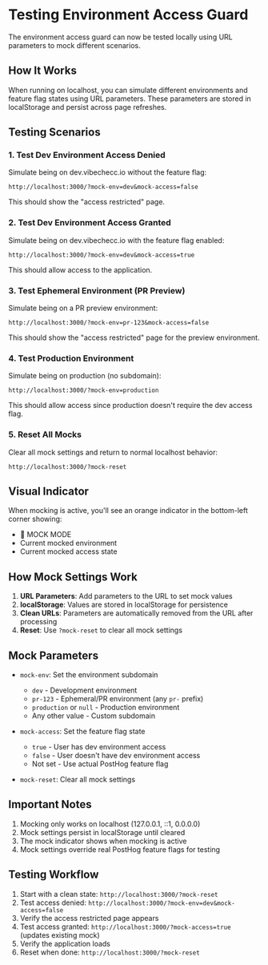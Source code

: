 # Testing Environment Access Guard

The environment access guard can now be tested locally using URL parameters to mock different scenarios.

## How It Works

When running on localhost, you can simulate different environments and feature flag states using URL parameters. These parameters are stored in localStorage and persist across page refreshes.

## Testing Scenarios

### 1. Test Dev Environment Access Denied

Simulate being on dev.vibechecc.io without the feature flag:

```
http://localhost:3000/?mock-env=dev&mock-access=false
```

This should show the "access restricted" page.

### 2. Test Dev Environment Access Granted

Simulate being on dev.vibechecc.io with the feature flag enabled:

```
http://localhost:3000/?mock-env=dev&mock-access=true
```

This should allow access to the application.

### 3. Test Ephemeral Environment (PR Preview)

Simulate being on a PR preview environment:

```
http://localhost:3000/?mock-env=pr-123&mock-access=false
```

This should show the "access restricted" page for the preview environment.

### 4. Test Production Environment

Simulate being on production (no subdomain):

```
http://localhost:3000/?mock-env=production
```

This should allow access since production doesn't require the dev access flag.

### 5. Reset All Mocks

Clear all mock settings and return to normal localhost behavior:

```
http://localhost:3000/?mock-reset
```

## Visual Indicator

When mocking is active, you'll see an orange indicator in the bottom-left corner showing:

- 🧪 MOCK MODE
- Current mocked environment
- Current mocked access state

## How Mock Settings Work

1. **URL Parameters**: Add parameters to the URL to set mock values
2. **localStorage**: Values are stored in localStorage for persistence
3. **Clean URLs**: Parameters are automatically removed from the URL after processing
4. **Reset**: Use `?mock-reset` to clear all mock settings

## Mock Parameters

- `mock-env`: Set the environment subdomain
  - `dev` - Development environment
  - `pr-123` - Ephemeral/PR environment (any `pr-` prefix)
  - `production` or `null` - Production environment
  - Any other value - Custom subdomain

- `mock-access`: Set the feature flag state
  - `true` - User has dev environment access
  - `false` - User doesn't have dev environment access
  - Not set - Use actual PostHog feature flag

- `mock-reset`: Clear all mock settings

## Important Notes

1. Mocking only works on localhost (127.0.0.1, ::1, 0.0.0.0)
2. Mock settings persist in localStorage until cleared
3. The mock indicator shows when mocking is active
4. Mock settings override real PostHog feature flags for testing

## Testing Workflow

1. Start with a clean state: `http://localhost:3000/?mock-reset`
2. Test access denied: `http://localhost:3000/?mock-env=dev&mock-access=false`
3. Verify the access restricted page appears
4. Test access granted: `http://localhost:3000/?mock-access=true` (updates existing mock)
5. Verify the application loads
6. Reset when done: `http://localhost:3000/?mock-reset`
